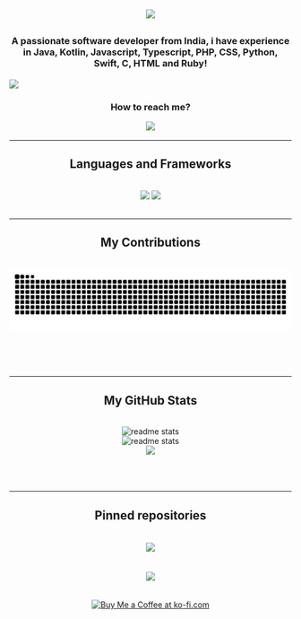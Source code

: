 <h1 align="center">
    <img src="https://readme-typing-svg.herokuapp.com/?font=Righteous&size=35&center=true&vCenter=true&width=500&height=70&duration=4000&lines=Hi+there!+👋;+I'm+Classy!;+Wanna+know+about+me?;+Check+out+my+projects.;+Wanna+message+me?;+DM+me+on+Discord!" />
</h1>

<h3 align="center">A passionate software developer from India, i have experience in Java, Kotlin, Javascript, Typescript, PHP, CSS, Python, Swift, C, HTML and Ruby!</h3>
<img width=100 align="center" src="https://komarev.com/ghpvc/?username=ClassyCoder1&abbreviated=true&style=flat&color=blue" />
<br/>

<h3 align="center">How to reach me?</h4>
 
<div align="center"> 
  <a href="mailto:classycoder1@gmail.com">
    <img src="https://img.shields.io/badge/Gmail-333333?style=for-the-badge&logo=gmail&logoColor=red" />
  </a>
</div>

 <hr/>
 
<h2 align="center">Languages and Frameworks</h2>
<br/>
<div align="center">
    <code><img src="https://skillicons.dev/icons?i=gitlab,vscode,github,git" /></code>
    <code><img src="https://skillicons.dev/icons?i=html,css,nodejs,python,javascript,typescript,java,php,ruby,kotlin,nextjs,swift,c,mysql,mongodb" /></code>
<br>
</div>

<br/>
<hr/>

<div align="center">
  <h2>My Contributions</h2>
  <br>
  <img alt="snake eating my contributions" src="https://raw.githubusercontent.com/ClassyCoder1/ClassyCoder1/output/github-contribution-grid-snake-dark.svg" />
  
  <br/><br/><br/>
</div>

<hr/>

<h2 align="center">My GitHub Stats</h2>
<br>
<div align=center>
    <img width="390" src="https://github-readme-stats-classycoder1.vercel.app/api?username=ClassyCoder1&count_private=true&include_all_commits=true&show_icons=true&hide_border=true&theme=dark" alt="readme stats" />
  <br/>
    <img width="390" src="https://github-readme-streak-stats.herokuapp.com/?user=ClassyCoder1&theme=dark&hide_border=true" alt="readme stats" />
  <br/>
    <img width=390 src="https://github-readme-stats-classycoder1.vercel.app/api/top-langs/?username=ClassyCoder1&layout=compact&langs_count=50&hide_border=true&theme=dark" />
</div>

<br/><br/>

<hr/>
<h2 align="center">Pinned repositories</h2>
<br>
<div align="center">
    <img width=390 align="center" src="https://github-readme-stats-classycoder1.vercel.app/api/pin/?username=Arctyll&repo=NotificationsAPI&theme=dark&hide_border=true&show_owner=true" />
</div>
<br/>
<br>
<div align="center">
    <img width=390 align="center" src="https://github-readme-stats-classycoder1.vercel.app/api/pin/?username=VeyzenClient&repo=veyzenclient&theme=dark&hide_border=true&show_owner=true" />
</div>
<br/>
<br/>

<div align="center">
<a href='https://ko-fi.com/classycoder' target='_blank'><img height='64' style='border:0px;height:64px;' src='https://storage.ko-fi.com/cdn/kofi1.png?v=3' border='0' alt='Buy Me a Coffee at ko-fi.com' /></a>
</div>

<br/>
